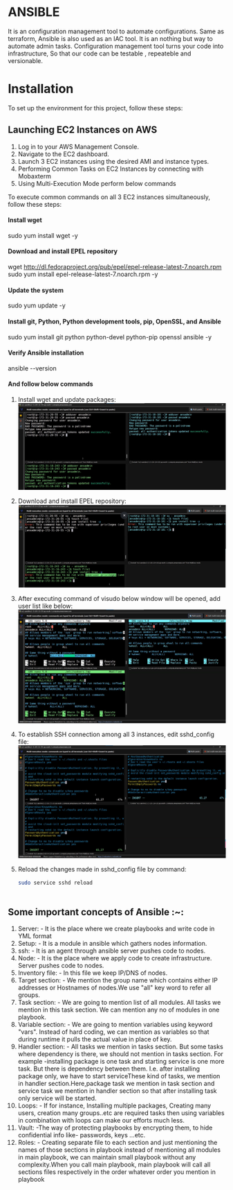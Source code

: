 # ANSIBLE 
It is an configuration management tool to automate configurations. Same as terraform, Ansible is also used as an IAC tool.
It is an nothing but way to automate admin tasks.
Configuration management tool turns your code into infrastructure, So that our code can be testable , repeateble and versionable.

# Installation

To set up the environment for this project, follow these steps:

## Launching EC2 Instances on AWS

1. Log in to your AWS Management Console.
2. Navigate to the EC2 dashboard.
3. Launch 3 EC2 instances using the desired AMI and instance types.
4. Performing Common Tasks on EC2 Instances by connecting with Mobaxterm 
5. Using Multi-Execution Mode perform below commands

To execute common commands on all 3 EC2 instances simultaneously, follow these steps:
#### Install wget
sudo yum install wget -y

#### Download and install EPEL repository
wget http://dl.fedoraproject.org/pub/epel/epel-release-latest-7.noarch.rpm
sudo yum install epel-release-latest-7.noarch.rpm -y

#### Update the system
sudo yum update -y

#### Install git, Python, Python development tools, pip, OpenSSL, and Ansible
sudo yum install git python python-devel python-pip openssl ansible -y

#### Verify Ansible installation
ansible --version
#### And follow below commands

1. Install wget and update packages:
   ![Step 1](imgs/1.png)

2. Download and install EPEL repository:
   ![Step 2](imgs/2.png)

3. After executing command of visudo below window will be opened, add user list like below:
   ![Step 3](imgs/3.png)

4. To establish SSH connection among all 3 instances, edit sshd_config file:
   ![Step 4](imgs/4.png)

5. Reload the changes made in sshd_config file by command:
   ```bash
   sudo service sshd reload



## Some important concepts of Ansible :~:
1. Server: - It is the place where we create playbooks and write code in YML format
2. Setup: - It is a module in ansible which gathers nodes information.
3. ssh: - It is an agent through ansible server pushes code to nodes.
4. Node: - It is the place where we apply code to create infrastructure. Server pushes code to nodes.
5. Inventory file: - In this file we keep IP/DNS of nodes.
6. Target section: - We mention the group name which contains either IP addresses or Hostnames of nodes.We use "all" key word to refer all groups.
7. Task section: - We are going to mention list of all modules. All tasks we mention in this task section. We can mention any no of modules in one playbook.
8. Variable section: - We are going to mention variables using keyword "vars". Instead of hard coding, we can mention as variables so that during runtime it pulls the actual value in place of key.
9. Handler section: - All tasks we mention in tasks section. But some tasks where dependency is there, we should not mention in tasks section. For example -installing package is one task and starting service is one more task. But there is dependency between them. I.e. after installing package only, we have to start serviceThese kind of tasks, we mention in handler section.Here,package task we mention in task section and service task we mention in handler section so that after installing task only service will be started.
10. Loops: - If for instance, Installing multiple packages, Creating many users, creation many groups..etc are required tasks then using variables in combination with loops can make our efforts much less.
11. Vault: -The way of protecting playbooks by encrypting them, to hide confidential info  like- passwords, keys ...etc.
12. Roles: - Creating separate file to each section and just mentioning the names of those sections in playbook instead of mentioning all modules in main playbook, we can maintain small playbook without any complexity.When you call main playbook, main playbook will call all sections files respectively in the order whatever order you mention in playbook

